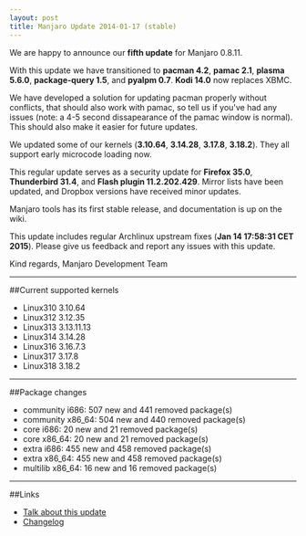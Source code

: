```yaml
---
layout: post
title: Manjaro Update 2014-01-17 (stable)
---
```


We are happy to announce our **fifth update** for Manjaro 0.8.11.

With this update we have transitioned to **pacman 4.2**, **pamac 2.1**, **plasma 5.6.0**, **package-query 1.5**, and **pyalpm 0.7**. **Kodi 14.0** now replaces XBMC.

We have developed a solution for updating pacman properly without conflicts, that should also work with pamac, so tell us if you've had any issues (note: a 4-5 second dissapearance of the pamac window is normal). This should also make it easier for future updates.

We updated some of our kernels (**3.10.64**, **3.14.28**, **3.17.8**, **3.18.2**). They all support early microcode loading now.

This regular update serves as a security update for **Firefox 35.0**, **Thunderbird 31.4**, and **Flash plugin 11.2.202.429**. Mirror lists have been updated, and Dropbox versions have received minor updates.

Manjaro tools has its first stable release, and documentation is up on the wiki.

This update includes regular Archlinux upstream fixes (**Jan 14 17:58:31 CET 2015**).
Please give us feedback and report any issues with this update.

Kind regards,
Manjaro Development Team

----

##Current supported kernels

* Linux310 3.10.64
* Linux312 3.12.35
* Linux313 3.13.11.13
* Linux314 3.14.28
* Linux316 3.16.7.3
* Linux317 3.17.8
* Linux318 3.18.2

----

##Package changes

* community i686:  507 new and 441 removed package(s)
* community x86_64:  504 new and 440 removed package(s)
* core i686:  20 new and 21 removed package(s)
* core x86_64:  20 new and 21 removed package(s)
* extra i686:  455 new and 458 removed package(s)
* extra x86_64:  455 new and 458 removed package(s)
* multilib x86_64:  16 new and 16 removed package(s)

----

##Links

* [Talk about this update](https://forum.manjaro.org/index.php?topic=19636.0)
* [Changelog](https://lists.manjaro.org/pipermail/manjaro-packages/Week-of-Mon-20150112/002382.html)
